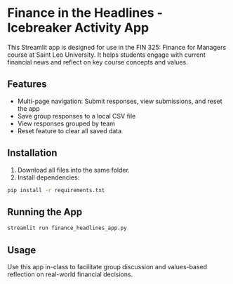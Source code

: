 
# Finance in the Headlines - Icebreaker Activity App

This Streamlit app is designed for use in the FIN 325: Finance for Managers course at Saint Leo University. It helps students engage with current financial news and reflect on key course concepts and values.

## Features
- Multi-page navigation: Submit responses, view submissions, and reset the app
- Save group responses to a local CSV file
- View responses grouped by team
- Reset feature to clear all saved data

## Installation
1. Download all files into the same folder.
2. Install dependencies:
```bash
pip install -r requirements.txt
```

## Running the App
```bash
streamlit run finance_headlines_app.py
```

## Usage
Use this app in-class to facilitate group discussion and values-based reflection on real-world financial decisions.

